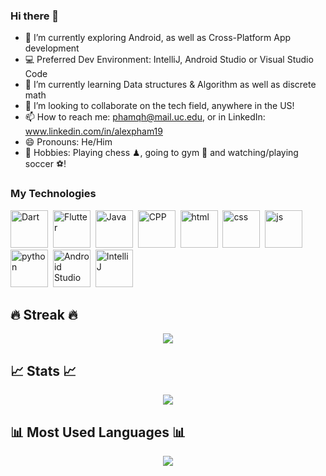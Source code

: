 ### Hi there 👋
- 🔭 I’m currently exploring Android, as well as Cross-Platform App development
- 💻 Preferred Dev Environment: IntelliJ, Android Studio or Visual Studio Code
- 🌱 I’m currently learning Data structures & Algorithm as well as discrete math
- 👯 I’m looking to collaborate on the tech field, anywhere in the US!
- 📫 How to reach me: phamqh@mail.uc.edu, or in LinkedIn: www.linkedin.com/in/alexpham19
- 😄 Pronouns: He/Him
- 🤗 Hobbies: Playing chess ♟, going to gym 💪 and watching/playing soccer ⚽!

### My Technologies

<img width="60" height="60" src="https://cdn.jsdelivr.net/gh/devicons/devicon/icons/dart/dart-original.svg" alt="Dart" title="Dart"/>&nbsp;
<img width="60" height="60" src="https://cdn.jsdelivr.net/gh/devicons/devicon/icons/flutter/flutter-original.svg" alt="Flutter" title="Flutter"/>&nbsp;
<img width="60" height="60" src= "https://cdn.jsdelivr.net/gh/devicons/devicon/icons/java/java-original.svg" alt="Java" title="Java"/>&nbsp;
<img width="60" height="60" src="https://cdn.jsdelivr.net/gh/devicons/devicon/icons/cplusplus/cplusplus-original.svg" alt="CPP" title="CPP"/>&nbsp;
<img width="60" height="60" src="https://cdn.jsdelivr.net/gh/devicons/devicon/icons/html5/html5-original.svg" alt="html" title="html"/>&nbsp;
<img width="60" height="60" src="https://cdn.jsdelivr.net/gh/devicons/devicon/icons/css3/css3-original.svg" alt="css" title="css"/>&nbsp;
<img width="60" height="60" src="https://cdn.jsdelivr.net/gh/devicons/devicon/icons/javascript/javascript-original.svg" alt="js" title="js"/>&nbsp;
<img width="60" height="60" src="https://cdn.jsdelivr.net/gh/devicons/devicon/icons/python/python-original.svg" alt="python" title="python"/>&nbsp;
<img width="60" height="60" src="https://cdn.jsdelivr.net/gh/devicons/devicon/icons/androidstudio/androidstudio-original.svg" alt="Android Studio" title="Android Studio"/>&nbsp;
<img width="60" height="60" src="https://cdn.jsdelivr.net/gh/devicons/devicon/icons/intellij/intellij-original.svg" alt="IntelliJ" title="IntelliJ"/>&nbsp;

## 🔥 Streak 🔥

<div align="center">
  <a href="https://git.io/streak-stats" align="center">
    <img align="center" src="http://github-readme-streak-stats.herokuapp.com?user=AlexPham19&theme=github-dark&date_format=M%20j%5B%2C%20Y%5D" />
  </a>
</div>
  
## 📈 Stats 📈

<div align="center">
  <a href="https://git.io/streak-stats" align="center">
    <img align="center" src="https://github-readme-stats.vercel.app/api?username=AlexPham19&theme=github_dark&show_icons=true&count_private=true&include_all_commits=true" />
  </a>
</div>
  
## 📊 Most Used Languages 📊

<div align="center">
  <a href="https://github.com/anuraghazra/github-readme-stats" align="center">
    <img align="center" src="https://github-readme-stats.vercel.app/api/top-langs/?username=AlexPham19&theme=github_dark&langs_count=8"/>
  </a>
</div>
